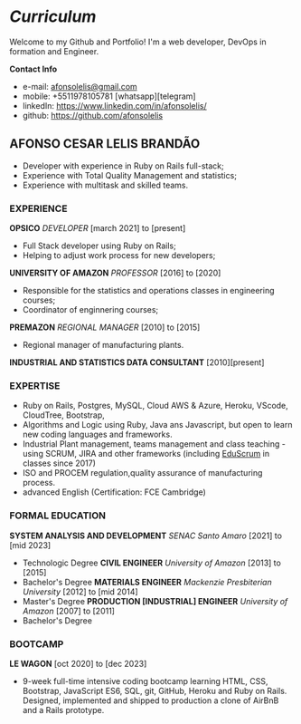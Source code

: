 # ***Curriculum***

Welcome to my Github and Portfolio! I'm a web developer, DevOps in formation and Engineer.

**Contact Info**
- e-mail: afonsolelis@gmail.com
- mobile: +5511978105781 [whatsapp][telegram]
- linkedIn: https://www.linkedin.com/in/afonsolelis/
- github: https://github.com/afonsolelis


## AFONSO CESAR LELIS BRANDÃO

- Developer with experience in Ruby on Rails full-stack;
- Experience with Total Quality Management and statistics;
- Experience with multitask and skilled teams.

### EXPERIENCE

**OPSICO** *DEVELOPER* [march 2021] to [present]
-   Full Stack developer using Ruby on Rails;
-   Helping to adjust work process for new developers;

**UNIVERSITY OF AMAZON** *PROFESSOR* [2016] to [2020]
-   Responsible for the statistics and operations classes in engineering courses;
-   Coordinator of enginnering courses;

**PREMAZON** *REGIONAL MANAGER* [2010] to [2015]
- Regional manager of manufacturing plants.

**INDUSTRIAL AND STATISTICS DATA CONSULTANT** [2010][present]


### EXPERTISE
-   Ruby on Rails, Postgres, MySQL, Cloud AWS & Azure, Heroku, VScode, CloudTree, Bootstrap,
-   Algorithms and Logic using Ruby, Java ans Javascript, but open to learn new coding languages and frameworks.
- Industrial Plant management, teams management and class teaching - using SCRUM, JIRA and other frameworks (including [EduScrum](https://www.scrum.org/) in classes since 2017)
- ISO and PROCEM regulation,quality assurance of manufacturing process.
-  advanced English (Certification: FCE Cambridge)

### FORMAL EDUCATION
**SYSTEM ANALYSIS AND DEVELOPMENT** *SENAC Santo Amaro* [2021] to [mid 2023]
- Technologic Degree
**CIVIL ENGINEER** *University of Amazon* [2013] to [2015]
- Bachelor's Degree
**MATERIALS ENGINEER** *Mackenzie Presbiterian University* [2012] to [mid 2014]
- Master's Degree
**PRODUCTION [INDUSTRIAL] ENGINEER** *University of Amazon* [2007] to [2011]
- Bachelor's Degree

### BOOTCAMP
**LE WAGON** [oct 2020] to [dec 2023]
- 9-week full-time intensive coding bootcamp learning HTML, CSS, Bootstrap, JavaScript ES6, SQL, git, GitHub, Heroku and Ruby on Rails. Designed, implemented and shipped to production a clone of AirBnB and a Rails prototype.
